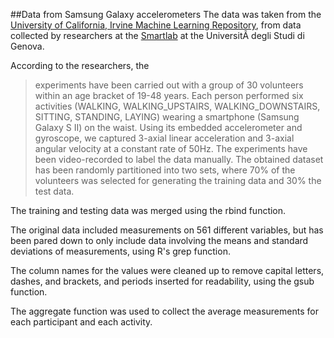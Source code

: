 ##Data from Samsung Galaxy accelerometers
The data was taken from the [University of California, Irvine Machine Learning Repository](http://archive.ics.uci.edu/ml/datasets/Human+Activity+Recognition+Using+Smartphones), from data collected by researchers at the [Smartlab](http://www.smartlab.ws) at the UniversitÃ  degli Studi di Genova.

According to the researchers, the
 > experiments have been carried out with a group of 30 volunteers within an age bracket of 19-48 years. Each person performed six activities (WALKING, WALKING\_UPSTAIRS, WALKING\_DOWNSTAIRS, SITTING, STANDING, LAYING) wearing a smartphone (Samsung Galaxy S II) on the waist. Using its embedded accelerometer and gyroscope, we captured 3-axial linear acceleration and 3-axial angular velocity at a constant rate of 50Hz. The experiments have been video-recorded to label the data manually. The obtained dataset has been randomly partitioned into two sets, where 70% of the volunteers was selected for generating the training data and 30% the test data.

The training and testing data was merged using the rbind function.

The original data included measurements on 561 different variables, but has been pared down to only include data involving the means and standard deviations of measurements, using R's grep function.

The column names for the values were cleaned up to remove capital letters, dashes, and brackets, and periods inserted for readability, using the gsub function.

The aggregate function was used to collect the average measurements for each participant and each activity.
